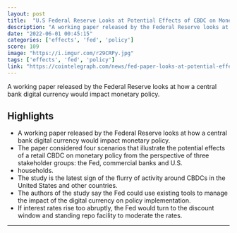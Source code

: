 ```yaml
---
layout: post
title:  "U.S Federal Reserve Looks at Potential Effects of CBDC on Monetary Policy"
description: "A working paper released by the Federal Reserve looks at how a central bank digital currency would impact monetary policy."
date: "2022-06-01 00:45:15"
categories: ['effects', 'fed', 'policy']
score: 109
image: "https://i.imgur.com/r29CRPy.jpg"
tags: ['effects', 'fed', 'policy']
link: "https://cointelegraph.com/news/fed-paper-looks-at-potential-effects-of-cbdc-on-monetary-policy"
---
```


A working paper released by the Federal Reserve looks at how a central bank digital currency would impact monetary policy.

## Highlights

- A working paper released by the Federal Reserve looks at how a central bank digital currency would impact monetary policy.
- The paper considered four scenarios that illustrate the potential effects of a retail CBDC on monetary policy from the perspective of three stakeholder groups: the Fed, commercial banks and U.S.
- households.
- The study is the latest sign of the flurry of activity around CBDCs in the United States and other countries.
- The authors of the study say the Fed could use existing tools to manage the impact of the digital currency on policy implementation.
- If interest rates rise too abruptly, the Fed would turn to the discount window and standing repo facility to moderate the rates.

---
